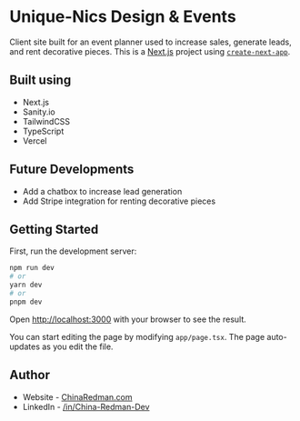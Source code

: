 # Unique-Nics Design & Events

Client site built for an event planner used to increase sales, generate leads, and rent decorative pieces. This is a [Next.js](https://nextjs.org/) project using [`create-next-app`](https://github.com/vercel/next.js/tree/canary/packages/create-next-app).

<!-- ### Screenshot

![](./screenshot.jpg)

Add a screenshot! -->

<!-- ### Links

- Solution URL: [Add solution URL here](https://your-solution-url.com)
- Live Site URL: [Add live site URL here](https://your-live-site-url.com) -->

## Built using

- Next.js
- Sanity.io
- TailwindCSS
- TypeScript
- Vercel

## Future Developments

- Add a chatbox to increase lead generation
- Add Stripe integration for renting decorative pieces

## Getting Started

First, run the development server:

```bash
npm run dev
# or
yarn dev
# or
pnpm dev
```

Open [http://localhost:3000](http://localhost:3000) with your browser to see the result.

You can start editing the page by modifying `app/page.tsx`. The page auto-updates as you edit the file.

## Author

- Website - [ChinaRedman.com](https://www.chinaredman.com)
- LinkedIn - [/in/China-Redman-Dev](https://www.linkedin.com/in/china-redman-dev/)
